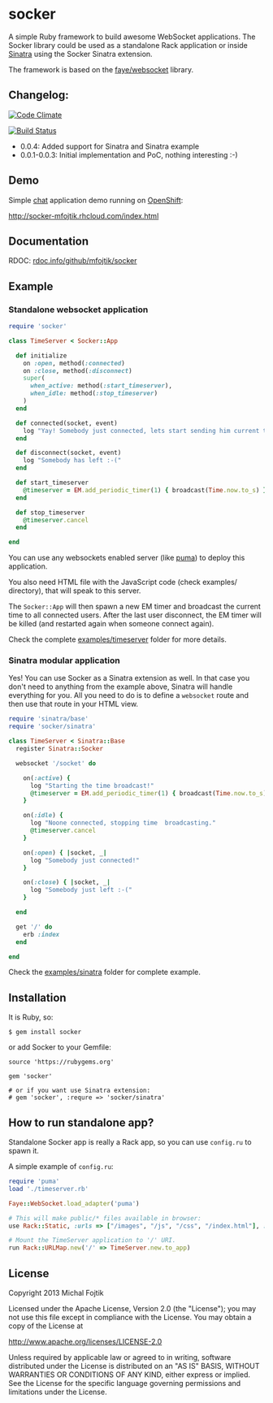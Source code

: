 socker
======

A simple Ruby framework to build awesome WebSocket applications. The Socker
library could be used as a standalone Rack application or inside [Sinatra](http://www.sinatrarb.com/) using
the Socker Sinatra extension.

The framework is based on the [faye/websocket](https://github.com/faye/faye-websocket-ruby) library.

## Changelog:

[![Code
Climate](https://codeclimate.com/github/mfojtik/socker.png)](https://codeclimate.com/github/mfojtik/socker)

[![Build Status](https://travis-ci.org/mfojtik/socker.png)](https://travis-ci.org/mfojtik/socker)


* 0.0.4: Added support for Sinatra and Sinatra example
* 0.0.1-0.0.3: Initial implementation and PoC, nothing interesting :-)

## Demo

Simple [chat](https://github.com/mfojtik/socker/tree/master/examples/chat) application demo running on [OpenShift](https://www.openshift.com):

http://socker-mfojtik.rhcloud.com/index.html

## Documentation

RDOC: [rdoc.info/github/mfojtik/socker](http://rdoc.info/github/mfojtik/socker)

## Example

### Standalone websocket application

```ruby
require 'socker'

class TimeServer < Socker::App

  def initialize
    on :open, method(:connected)
    on :close, method(:disconnect)
    super(
      when_active: method(:start_timeserver),
      when_idle: method(:stop_timeserver)
    )
  end

  def connected(socket, event)
    log "Yay! Somebody just connected, lets start sending him current time."
  end

  def disconnect(socket, event)
    log "Somebody has left :-("
  end

  def start_timeserver
    @timeserver = EM.add_periodic_timer(1) { broadcast(Time.now.to_s) }
  end

  def stop_timeserver
    @timeserver.cancel
  end

end
```

You can use any websockets enabled server (like [puma](http://puma.io/)) to deploy this application.

You also need HTML file with the JavaScript code (check examples/ directory),
that will speak to this server.

The `Socker::App` will then spawn a new EM timer and broadcast the current
time to all connected users. After the last user disconnect, the EM timer will
be killed (and restarted again when someone connect again).

Check the complete
[examples/timeserver](https://github.com/mfojtik/socker/tree/master/examples/timeserver)
folder for more details.

### Sinatra modular application

Yes! You can use Socker as a Sinatra extension as well. In that case you don't
need to anything from the example above, Sinatra will handle everything for you.
All you need to do is to define a `websocket` route and then use that route in
your HTML view.

```ruby
require 'sinatra/base'
require 'socker/sinatra'

class TimeServer < Sinatra::Base
  register Sinatra::Socker

  websocket '/socket' do

    on(:active) {
      log "Starting the time broadcast!"
      @timeserver = EM.add_periodic_timer(1) { broadcast(Time.now.to_s) }
    }

    on(:idle) {
      log "Noone connected, stopping time  broadcasting."
      @timeserver.cancel
    }

    on(:open) { |socket, _|
      log "Somebody just connected!"
    }

    on(:close) { |socket, _|
      log "Somebody just left :-("
    }

  end

  get '/' do
    erb :index
  end

end
```

Check the [examples/sinatra](https://github.com/mfojtik/socker/tree/master/examples/sinatra) folder for
complete example.


## Installation

It is Ruby, so:

```
$ gem install socker
```

or add Socker to your Gemfile:

```
source 'https://rubygems.org'

gem 'socker'

# or if you want use Sinatra extension:
# gem 'socker', :requre => 'socker/sinatra'
```

## How to run standalone app?

Standalone Socker app is really a Rack app, so you can use `config.ru` to spawn it.

A simple example of `config.ru`:

```ruby
require 'puma'
load './timeserver.rb'

Faye::WebSocket.load_adapter('puma')

# This will make public/* files available in browser:
use Rack::Static, :urls => ["/images", "/js", "/css", "/index.html"], :root => "public"

# Mount the TimeServer application to '/' URI.
run Rack::URLMap.new('/' => TimeServer.new.to_app)
```

## License

Copyright 2013 Michal Fojtik

Licensed under the Apache License, Version 2.0 (the "License");
you may not use this file except in compliance with the License.
You may obtain a copy of the License at

http://www.apache.org/licenses/LICENSE-2.0

Unless required by applicable law or agreed to in writing, software
distributed under the License is distributed on an "AS IS" BASIS,
WITHOUT WARRANTIES OR CONDITIONS OF ANY KIND, either express or implied.
See the License for the specific language governing permissions and
limitations under the License.
